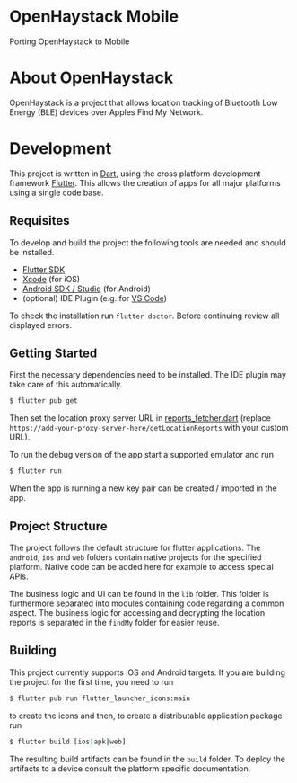 # OpenHaystack Mobile
Porting OpenHaystack to Mobile

# About OpenHaystack
OpenHaystack is a project that allows location tracking of Bluetooth Low Energy (BLE) devices over Apples Find My Network.

# Development
This project is written in [Dart](https://dart.dev/), using the cross platform development framework [Flutter](https://flutter.dev/). This allows the creation of apps for all major platforms using a single code base.

## Requisites
To develop and build the project the following tools are needed and should be installed.

- [Flutter SDK](https://docs.flutter.dev/get-started/install)
- [Xcode](https://developer.apple.com/xcode/) (for iOS)
- [Android SDK / Studio](https://developer.android.com/studio/) (for Android)
- (optional) IDE Plugin (e.g. for [VS Code](https://marketplace.visualstudio.com/items?itemName=Dart-Code.flutter))

To check the installation run `flutter doctor`. Before continuing review all displayed errors.


## Getting Started
First the necessary dependencies need to be installed. The IDE plugin may take care of this automatically.
```bash
$ flutter pub get
```

Then set the location proxy server URL in [reports_fetcher.dart](lib/findMy/reports_fetcher.dart) (replace `https://add-your-proxy-server-here/getLocationReports` with your custom URL).

To run the debug version of the app start a supported emulator and run
```bash
$ flutter run
```

When the app is running a new key pair can be created / imported in the app.

## Project Structure
The project follows the default structure for flutter applications. The `android`, `ios` and `web` folders contain native projects for the specified platform. Native code can be added here for example to access special APIs.

The business logic and UI can be found in the `lib` folder. This folder is furthermore separated into modules containing code regarding a common aspect.
The business logic for accessing and decrypting the location reports is separated in the `findMy` folder for easier reuse.

## Building
This project currently supports iOS and Android targets.
If you are building the project for the first time, you need to run
```bash
$ flutter pub run flutter_launcher_icons:main 
```
to create the icons and then, to create a distributable application package run
```bash
$ flutter build [ios|apk|web]
```
The resulting build artifacts can be found in the `build` folder. To deploy the artifacts to a device consult the platform specific documentation.
